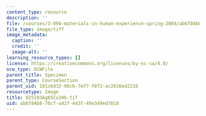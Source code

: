 ```yaml
---
content_type: resource
description: ''
file: /courses/3-094-materials-in-human-experience-spring-2004/ab6f84b876cfa42f443f49e349ed7018_02SI03Ag65Cu34b.tif
file_type: image/tiff
image_metadata:
  caption: ''
  credit: ''
  image-alt: ''
learning_resource_types: []
license: https://creativecommons.org/licenses/by-nc-sa/4.0/
ocw_type: OCWFile
parent_title: Specimen
parent_type: CourseSection
parent_uid: 101c6d32-96cb-7ef7-f8f2-ac2616ed2216
resourcetype: Image
title: 02SI03Ag65Cu34b.tif
uid: ab6f84b8-76cf-a42f-443f-49e349ed7018
---
```

